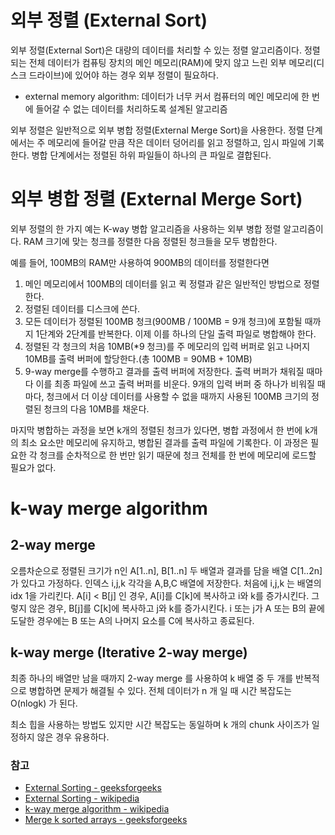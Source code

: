 # 외부 정렬 (External Sort)
외부 정렬(External Sort)은 대량의 데이터를 처리할 수 있는 정렬 알고리즘이다. 정렬되는 전체 데이터가 컴퓨팅 장치의 메인 메모리(RAM)에 맞지 않고 느린 외부 메모리(디스크 드라이브)에 있어야 하는 경우 외부 정렬이 필요하다.
- external memory algorithm: 데이터가 너무 커서 컴퓨터의 메인 메모리에 한 번에 들어갈 수 없는 데이터를 처리하도록 설계된 알고리즘

외부 정렬은 일반적으로 외부 병합 정렬(External Merge Sort)을 사용한다. 정렬 단계에서는 주 메모리에 들어갈 만큼 작은 데이터 덩어리를 읽고 정렬하고, 임시 파일에 기록한다. 병합 단계에서는 정렬된 하위 파일들이 하나의 큰 파일로 결합된다.


# 외부 병합 정렬 (External Merge Sort)
외부 정렬의 한 가지 예는 K-way 병합 알고리즘을 사용하는 외부 병합 정렬 알고리즘이다. RAM 크기에 맞는 청크를 정렬한 다음 정렬된 청크들을 모두 병합한다.

예를 들어, 100MB의 RAM만 사용하여 900MB의 데이터를 정렬한다면
1. 메인 메모리에서 100MB의 데이터를 읽고 퀵 정렬과 같은 일반적인 방법으로 정렬한다.
2. 정렬된 데이터를 디스크에 쓴다.
3. 모든 데이터가 정렬된 100MB 청크(900MB / 100MB = 9개 청크)에 포함될 때까지 1단계와 2단계를 반복한다. 이제 이를 하나의 단일 출력 파일로 병합해야 한다.
4. 정렬된 각 청크의 처음 10MB(*9 청크)를 주 메모리의 입력 버퍼로 읽고 나머지 10MB를 출력 버퍼에 할당한다.(총 100MB = 90MB + 10MB)
5. 9-way merge를 수행하고 결과를 출력 버퍼에 저장한다. 출력 버퍼가 채워질 때마다 이를 최종 파일에 쓰고 출력 버퍼를 비운다. 9개의 입력 버퍼 중 하나가 비워질 때마다, 청크에서 더 이상 데이터를 사용할 수 없을 때까지 사용된 100MB 크기의 정렬된 청크의 다음 10MB를 채운다.

마지막 병합하는 과정을 보면 k개의 정렬된 청크가 있다면, 병합 과정에서 한 번에 k개의 최소 요소만 메모리에 유지하고, 병합된 결과를 출력 파일에 기록한다. 이 과정은 필요한 각 청크를 순차적으로 한 번만 읽기 때문에 청크 전체를 한 번에 메모리에 로드할 필요가 없다.


# k-way merge algorithm

## 2-way merge
오름차순으로 정렬된 크기가 n인 A[1..n], B[1..n] 두 배열과 결과를 담을 배열 C[1..2n]가 있다고 가정하다. 인덱스 i,j,k 각각을 A,B,C 배열에 저장한다. 처음에 i,j,k 는 배열의 idx 1을 가리킨다. A[i] < B[j] 인 경우, A[i]를 C[k]에 복사하고 i와 k를 증가시킨다. 그렇지 않은 경우, B[j]를 C[k]에 복사하고 j와 k를 증가시킨다. i 또는 j가 A 또는 B의 끝에 도달한 경우에는 B 또는 A의 나머지 요소를 C에 복사하고 종료된다.

## k-way merge (Iterative 2-way merge)
최종 하나의 배열만 남을 때까지 2-way merge 를 사용하여 k 배열 중 두 개를 반복적으로 병합하면 문제가 해결될 수 있다. 전체 데이터가 n 개 일 때 시간 복잡도는 O(nlogk) 가 된다.

최소 힙을 사용하는 방법도 있지만 시간 복잡도는 동일하며 k 개의 chunk 사이즈가 일정하지 않은 경우 유용하다.


### 참고
- [External Sorting - geeksforgeeks](https://www.geeksforgeeks.org/external-sorting/)
- [External Sorting - wikipedia](https://en.wikipedia.org/wiki/External_sorting)
- [k-way merge algorithm - wikipedia](https://en.wikipedia.org/wiki/K-way_merge_algorithm)
- [Merge k sorted arrays - geeksforgeeks](https://www.geeksforgeeks.org/merge-k-sorted-arrays/)

